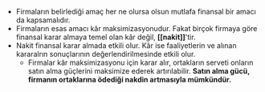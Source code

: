 - Firmaların belirlediği amaç her ne olursa olsun mutlafa finansal bir amacı da kapsamalıdır.
- Firmaların esas amacı kâr maksimizasyonudur. Fakat birçok firmaya göre finansal karar almaya temel olan kâr değil, **[[nakit]]**'tir. 
- Nakit finansal karar almada etkili olur. Kâr ise faaliyetlerin ve alınan kararalrın sonuçlarının değerlendirilmesinde etkili olur.
	- Firmalar kâr maksimizasyonu için karar alır, ortakların serveti onların satın alma güçlerini maksimize ederek artırılabilir. **Satın alma gücü, firmanın ortaklarına ödediği nakdin artmasıyla mümkündür.**